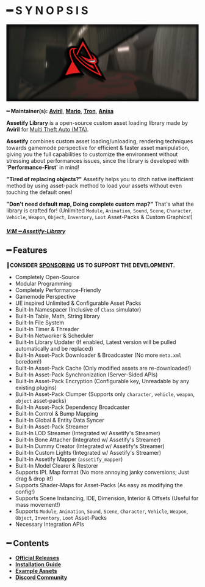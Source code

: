 # ━ S Y N O P S I S

![](https://raw.githubusercontent.com/ov-sa/Assetify-Library/Documentation/assets/assetify_banner.png)

**━ Maintainer(s):** [**Aviril**](https://github.com/Aviril), [**Mario**](https://github.com/OvileAmriam), [**Tron**](https://github.com/OvileAmriam), [**Anisa**](https://github.com/Anisa-Nur)

**Assetify Library** is a open-source custom asset loading library made by **Aviril** for [Multi Theft Auto \(MTA\)](https://multitheftauto.com/).

**Assetify** combines custom asset loading/unloading, rendering techniques towards gamemode perspective for efficient & faster asset manipulation, giving you the full capabilities to customize the environment without stressing about performances issues, since the library is developed with '**Performance-First**' in mind!

**"Tired of replacing objects?"** Assetify helps you to ditch native inefficient method by using asset-pack method to load your assets without even touching the default ones! 

**"Don't need default map, Doing complete custom map?"** That's what the library is crafted for! (Unlimited `Module`, `Animation`, `Sound`, `Scene`, `Character`, `Vehicle`, `Weapon`, `Object`, `Inventory`, `Loot` Asset-Packs & Custom Graphics!)

##### [**V:M ━ Assetify-Library**](https://github.com/ov-vm/Assetify-Library)

## ━ Features

💎**CONSIDER** [**SPONSORING**](https://ko-fi.com/ovStudio) **US TO SUPPORT THE DEVELOPMENT.**

* Completely Open-Source
* Modular Programming
* Completely Performance-Friendly
* Gamemode Perspective
* UE inspired Unlimited & Configurable Asset Packs
* Built-In Namespacer (Inclusive of `Class` simulator)
* Built-In Table, Math, String library
* Built-In File System
* Built-In Timer & Threader
* Built-In Networker & Scheduler
* Built-In Library Updater (If enabled, Latest version will be pulled automatically and be replaced)
* Built-In Asset-Pack Downloader & Broadcaster (No more `meta.xml` boredom!)
* Built-In Asset-Pack Cache (Only modified assets are re-downloaded!)
* Built-In Asset-Pack Synchronization (Server-Sided APIs)
* Built-In Asset-Pack Encryption (Configurable key, Unreadable by any existing plugins)
* Built-In Asset-Pack Clumper (Supports only `character`, `vehicle`, `weapon`, `object` asset-packs)
* Built-In Asset-Pack Dependency Broadcaster
* Built-In Control & Bump Mapping
* Built-In Global & Entity Data Syncer
* Built-In Asset-Pack Streamer
* Built-In LOD Streamer (Integrated w/ Assetify's Streamer)
* Built-In Bone Attacher (Integrated w/ Assetify's Streamer)
* Built-In Dummy Creator (Integrated w/ Assetify's Streamer)
* Built-In Custom Lights (Integrated w/ Assetify's Streamer)
* Built-In Assetify Mapper (`assetify_mapper`)
* Built-In Model Clearer & Restorer
* Supports IPL Map format (No more annoying janky conversions; Just drag & drop it!)
* Supports Shader-Maps for Asset-Packs (As easy as modifying the config!)
* Supports Scene Instancing, IDE, Dimension, Interior & Offsets (Useful for mass movement!)
* Supports `Module`, `Animation`, `Sound`, `Scene`, `Character`, `Vehicle`, `Weapon`, `Object`, `Inventory`, `Loot` Asset-Packs
* Necessary Integration APIs

## ━ Contents

* [**Official Releases**](https://github.com/ov-sa/Assetify-Library/releases)
* [**Installation Guide**](https://github.com/ov-sa/Assetify-Library/wiki)
* [**Example Assets**](https://github.com/ov-sa/Assetify-Library/tree/Example)
* [**Discord Community**](http://discord.gg/sVCnxPW)
